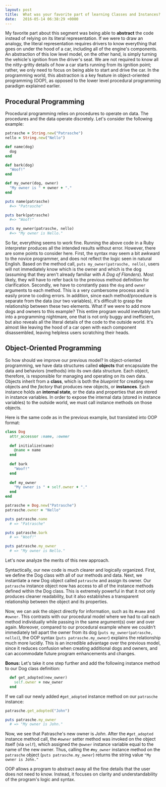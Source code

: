 ```yaml
---
layout: post
title:  What was your favorite part of learning Classes and Instances?
date:   2016-05-14 06:38:29 +0000
---
```


My favorite part about this segment was being able to **abstract** the code instead of relying on its literal representation. If we were to draw an analogy, the literal representation requires drivers to know everything that goes on under the hood of a car, including all of the engine's components. An abstraction of this low level model, on the other hand, is simply turning the vehicle's ignition from the driver's seat. We are not required to know all the nitty-gritty details of *how* a car starts running from its ignition point; rather, we only need to focus on being able to start and drive the car. In the programming world, this abstraction is a key feature in object-oriented programming (OOP), as opposed to the lower level procedural programming paradigm explained earlier. 

## Procedural Programming
Procedural programming relies on procedures to operate on data. The procedures and the data operate discretely. Let's consider the following example:

```ruby
patrasche = String.new("Patrasche")
nello = String.new("Nello")

def name(dog)
  dog
end

def bark(dog)
  "Woof!"
end

def my_owner(dog, owner)
  "My owner is " + owner + "."
end

puts name(patrasche)
  #=> "Patrasche"

puts bark(patrasche)
  #=> "Woof!"

puts my_owner(patrasche, nello)
  #=> "My owner is Nello."
```

So far, everything seems to work fine. Running the above code in a Ruby interpreter produces all the intended results without error. However, there are some points to consider here. First, the syntax may seem a bit awkward to the novice programmer, and does not reflect the logic seen in natural English. Based on the method call, `puts my_owner(patrasche, nello)`, users will not immediately know which is the owner and which is the dog (assuming that they aren't already familiar with *A Dog of Flanders*). Most likely, they will have to refer back to the previous method definition for clarification. Secondly, we have to constantly pass the `dog` and `owner` arguments to each method. This is a very cumbersome process and is easily prone to coding errors. In addition, since each method/procedure is separate from the data (our two variables), it's difficult to grasp the relationship between these two elements. What if we were to add more dogs and owners to this example? This entire program would inevitably turn into a programming nightmare, one that is not only buggy and inefficient, but also reveals all the literal details of the code to the outside world. It's almost like leaving the hood of a car open with each component disassembled, leaving helpless users scratching their heads. 

## Object-Oriented Programming
So how should we improve our previous model? In object-oriented programming, we have data structures called **objects** that encapsulate the data and behaviors (methods) into its own data structure. Each object, therefore, is responsible for managing and operating on its own data. Objects inherit from a **class**, which is both the *blueprint* for creating new objects and the *factory* that produces new objects, or **instances**. Each instance holds an **internal state**, or the data and properties that are stored in instance variables. In order to expose the internal data (stored in instance variables) to the outside world, we must call instance methods on those objects. 

Here is the same code as in the previous example, but translated into OOP format:

```ruby
class Dog
  attr_accessor :name, :owner
  
  def initialize(name)
    @name = name
  end
  
  def bark
    "Woof!"
  end
  
  def my_owner
    "My owner is " + self.owner + "."
  end
end

patrasche = Dog.new("Patrasche")
patrasche.owner = "Nello"

puts patrasche.name
  # => "Patrasche"

puts patrasche.bark
  # => "Woof!"

puts patrasche.my_owner
  # => "My owner is Nello."
```

Let's now analyze the merits of this new approach. 

Syntactically, our new code is much clearer and logically organized. First, we define the Dog class with all of our methods and data. Next, we instantiate a new Dog object called `patrasche` and assign its owner. Our `patrasche` instance object now has access to all of the instance methods defined within the Dog class. This is extremely powerful in that it not only produces cleaner readability, but it also establishes a transparent relationship between the object and its properties. 

Now, we can ask the object directly for information, such as its `#name` and `#owner`. This contrasts with our procedural model where we had to call each method individually while passing in the same argument(s) over and over again. Moreover, compared to our procedural example where we couldn't immediately tell apart the owner from its dog (`puts my_owner(patrasche, nello)`), the OOP syntax (`puts patrasche.my_owner`) explains the relationship much more lucidly. This is an incredible advantage over the previous model, since it reduces confusion when creating additional dogs and owners, and can accommodate future program enhancements and changes. 

**Bonus:** Let's take it one step further and add the following instance method to our Dog class definition: 

```ruby
  def get_adopted(new_owner)
    self.owner = new_owner
  end
```

If we call our newly added `#get_adopted` instance method on our `patrasche` instance:

```ruby
patrasche.get_adopted("John")

puts patrasche.my_owner
  # => "My owner is John."
```
 
Now, we see that Patrasche's new owner is *John*. After the `#get_adopted` instance method call, the `#owner` setter method was invoked on the object itself (via `self`), which assigned the `@owner` instance variable equal to the name of the new owner. Thus, calling the `#my_owner` instance method on the `patrasche` object (`puts patrasche.my_owner`) returns the string value `"My owner is John."`

OOP allows a program to abstract away all the fine details that the user does not need to know. Instead, it focuses on clarity and understandability of the program's logic and syntax. 
